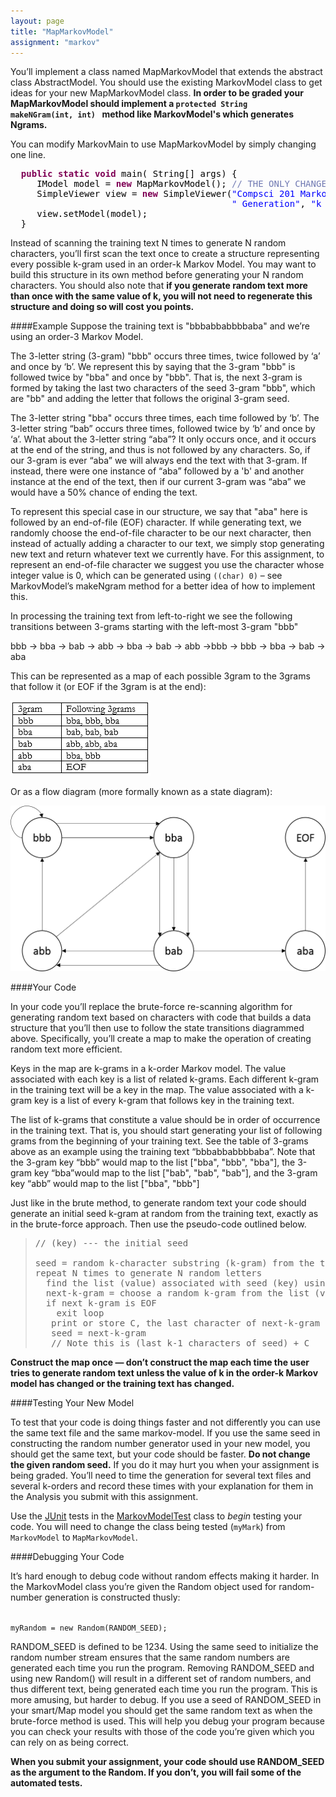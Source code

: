 ```yaml
---
layout: page
title: "MapMarkovModel"
assignment: "markov"
---
```


You’ll implement a class named MapMarkovModel that extends the abstract class AbstractModel. You should use the existing MarkovModel class to get ideas for your new MapMarkovModel class. <b>In order to be graded your MapMarkovModel should implement a <code>protected String makeNGram(int, int) </code> method like MarkovModel's which generates Ngrams.</b>

You can modify MarkovMain to use MapMarkovModel by simply changing one line. 

<pre><tt><font color="#000000">  </font><b><font color="#7f0055">public</font></b><font color="#000000"> </font><b><font color="#7f0055">static</font></b><font color="#000000"> </font><b><font color="#7f0055">void</font></b><font color="#000000"> </font><font color="#000000">main</font><font color="#000000">(</font> <font color="#000000">String</font><font color="#000000">[]</font><font color="#000000"> args</font><font color="#000000">)</font><font color="#000000"> </font><font color="#000000">{</font>
<font color="#000000">     </font><font color="#000000">IModel</font><font color="#000000"> model </font><font color="#000000">=</font><font color="#000000"> </font><b><font color="#7f0055">new</font></b><font color="#000000"> </font><font color="#000000">MapMarkovModel</font><font color="#000000">();</font><font color="#000000"> </font><font color="#717ab3">// THE ONLY CHANGE</font>
<font color="#000000">     </font><font color="#000000">SimpleViewer</font><font color="#000000"> view </font><font color="#000000">=</font><font color="#000000"> </font><b><font color="#7f0055">new</font></b><font color="#000000"> </font><font color="#000000">SimpleViewer</font><font color="#000000">(</font><font color="#0000ff">"Compsci 201 Markovian Text"</font><font color="#000000"> </font><font color="#000000">+</font>
<font color="#000000">                                          </font><font color="#0000ff">" Generation"</font><font color="#000000">,</font><font color="#000000"> </font><font color="#0000ff">"k count&gt;"</font><font color="#000000">);</font>
<font color="#000000">     view</font><font color="#000000">.</font><font color="#000000">setModel</font><font color="#000000">(</font><font color="#000000">model</font><font color="#000000">);</font>
<font color="#000000">  </font><font color="#000000">}</font></tt></pre>

Instead of scanning the training text N times to generate N random characters, you’ll first scan the text once to create a structure representing every possible k-gram used in an order-k Markov Model. You may want to build this structure in its own method before generating your N random characters. You should also note that <b>if you generate random text more than once with the same value of k, you will not need to regenerate this structure and doing so will cost you points.</b>

####Example
Suppose the training text is "bbbabbabbbbaba" and we’re using an order-3 Markov Model. 

The 3-letter string (3-gram) "bbb" occurs three times, twice followed by ‘a’ and once by ‘b’. We represent this by saying that the 3-gram "bbb" is followed twice by "bba" and once by "bbb". That is, the next 3-gram is formed by taking the last two characters of the seed 3-gram "bbb", which are "bb" and adding the letter that follows the original 3-gram seed. 

The 3-letter string "bba" occurs three times, each time followed by ‘b’. The 3-letter string “bab” occurs three times, followed twice by ‘b’ and once by ‘a’. What about the 3-letter string “aba”? It only occurs once, and it occurs at the end of the string, and thus is not followed by any characters. So, if our 3-gram is ever “aba” we will always end the text with that 3-gram. If instead, there were one instance of “aba” followed by a 'b' and another instance at the end of the text, then if our current 3-gram was “aba” we would have a 50% chance of ending the text. 

To represent this special case in our structure, we say that "aba" here is followed by an end-of-file (EOF) character. If while generating text, we randomly choose the end-of-file character to be our next character, then instead of actually adding a character to our text, we simply stop generating new text and return whatever text we currently have. For this assignment, to represent an end-of-file character we suggest you use the character whose integer value is 0, which can be generated using <code>((char) 0)</code> – see MarkovModel’s makeNgram method for a better idea of how to implement this.

In processing the training text from left-to-right we see the following transitions between 3-grams starting with the left-most 3-gram "bbb"

bbb -> bba -> bab -> abb -> bba -> bab -> abb ->bbb -> bbb -> bba -> bab -> aba

This can be represented as a map of each possible 3gram to the 3grams that follow it (or EOF if the 3gram is at the end): 

<img src="img/abmap_example.png" alt="3gram table">

Or as a flow diagram (more formally known as a state diagram):

<img src="img/abgraph_example.png" alt="3gram state diagram" style="width:520px;height:265px">

####Your Code

In your code you’ll replace the brute-force re-scanning algorithm for generating random text based on characters with code that builds a data structure that you’ll then use to follow the state transitions diagrammed above. Specifically, you’ll create a map to make the operation of creating random text more efficient. 

Keys in the map are k-grams in a k-order Markov model. The value associated with each key is a list of related k-grams. Each different k-gram in the training text will be a key in the map. The value associated with a k-gram key is a list of every k-gram that follows key in the training text. 

The list of k-grams that constitute a value should be in order of occurrence in the training text. That is, you should start generating your list of following grams from the beginning of your training text. See the table of 3-grams above as an example using the training text “bbbabbabbbbaba”. Note that the 3-gram key “bbb” would map to the list ["bba", "bbb", "bba"], the 3-gram key “bba”would map to the list ["bab", "bab", "bab"], and the 3-gram key “abb” would map to the list ["bba", "bbb"]

Just like in the brute method, to generate random text your code should generate an initial seed k-gram at random from the training text, exactly as in the brute-force approach. Then use the pseudo-code outlined below. 

<blockquote>
<pre class="code">
// (key) --- the initial seed<br>
seed = random k-character substring (k-gram) from the training text
repeat N times to generate N random letters
&nbsp;&nbsp;find the list (value) associated with seed (key) using the map
&nbsp;&nbsp;next-k-gram = choose a random k-gram from the list (value)
&nbsp;&nbsp;if next k-gram is EOF 
&nbsp;&nbsp;&nbsp;&nbsp;exit loop
 &nbsp;&nbsp;print or store C, the last character of next-k-gram
 &nbsp;&nbsp;seed = next-k-gram
 &nbsp;&nbsp;// Note this is (last k-1 characters of seed) + C
</pre>
</blockquote>

<b>Construct the map once — don’t construct the map each time the user tries to generate random text unless the value of k in the order-k Markov model has changed or the training text has changed.</b>

####Testing Your New Model

To test that your code is doing things faster and not differently you can use the same text file and the same markov-model. If you use the same seed in constructing the random number generator used in your new model, you should get the same text, but your code should be faster. <b>Do not change the given random seed.</b> If you do it may hurt you when your assignment is being graded. You’ll need to time the generation for several text files and several k-orders and record these times with your explanation for them in the Analysis you submit with this assignment. 

Use the <a href="http://junit.org/">JUnit</a> tests in the  <a href="code/MarkovModelTest.html">MarkovModelTest</a> class to <em>begin</em> testing your code. You will need to change the class being tested (<code>myMark</code>) from <code>MarkovModel</code> to <code>MapMarkovModel</code>.

####Debugging Your Code

It’s hard enough to debug code without random effects making it harder. In the MarkovModel class you’re given the Random object used for random-number generation is constructed thusly: 

<code>
myRandom = new Random(RANDOM_SEED); 
</code>

RANDOM_SEED is defined to be 1234. Using the same seed to initialize the random number stream ensures that the same random numbers are generated each time you run the program. Removing RANDOM_SEED and using new Random() will result in a different set of random numbers, and thus different text, being generated each time you run the program. This is more amusing, but harder to debug. If you use a seed of RANDOM_SEED in your smart/Map model you should get the same random text as when the brute-force method is used. This will help you debug your program because you can check your results with those of the code you’re given which you can rely on as being correct. 

<b>When you submit your assignment, your code should use RANDOM_SEED as the argument to the Random. If you don’t, you will fail some of the automated tests. </b>
